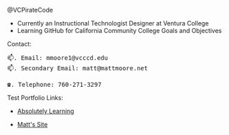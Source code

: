 @VCPirateCode

+ Currently an Instructional Technologist Designer at Ventura College
+ Learning GitHub for California Community College Goals and Objectives 

Contact:
<pre>
📫. Email: mmoore1@vcccd.edu
📫. Secondary Email: matt@mattmoore.net

☎️. Telephone: 760-271-3297
</pre>
Test Portfolio Links:

* [Absolutely Learning](http://www.absolutelylearning.com) 

* [Matt's Site](http://www.mattmoore.net) 

<!---
VCPirateCode/VCPirateCode is a ✨ special ✨ repository because its `README.md` (this file) appears on your GitHub profile.
You can click the Preview link to take a look at your changes.
--->
